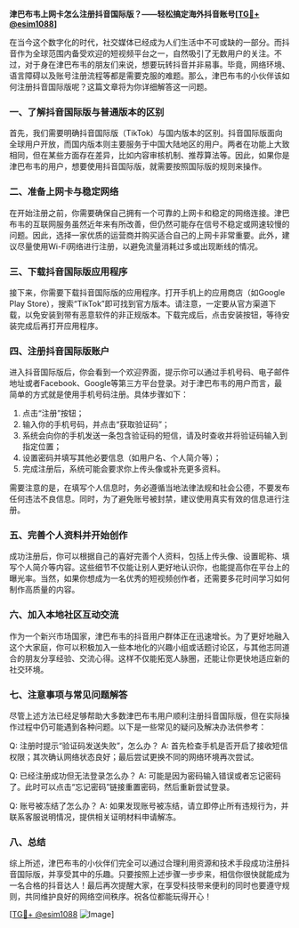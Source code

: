 **津巴布韦上网卡怎么注册抖音国际版？——轻松搞定海外抖音账号[[TG💪+ @esim1088](https://t.me/s/esim1088)]**

在当今这个数字化的时代，社交媒体已经成为人们生活中不可或缺的一部分。而抖音作为全球范围内备受欢迎的短视频平台之一，自然吸引了无数用户的关注。不过，对于身在津巴布韦的朋友们来说，想要玩转抖音并非易事。毕竟，网络环境、语言障碍以及账号注册流程等都是需要克服的难题。那么，津巴布韦的小伙伴该如何注册抖音国际版呢？这篇文章将为你详细解答这一问题。

### 一、了解抖音国际版与普通版本的区别

首先，我们需要明确抖音国际版（TikTok）与国内版本的区别。抖音国际版面向全球用户开放，而国内版本则主要服务于中国大陆地区的用户。两者在功能上大致相同，但在某些方面存在差异，比如内容审核机制、推荐算法等。因此，如果你是津巴布韦的用户，想要使用抖音国际版，就需要按照国际版的规则来操作。

### 二、准备上网卡与稳定网络

在开始注册之前，你需要确保自己拥有一个可靠的上网卡和稳定的网络连接。津巴布韦的互联网服务虽然近年来有所改善，但仍然可能存在信号不稳定或网速较慢的问题。因此，选择一家优质的运营商并购买适合自己的上网卡非常重要。此外，建议尽量使用Wi-Fi网络进行注册，以避免流量消耗过多或出现断线的情况。

### 三、下载抖音国际版应用程序

接下来，你需要下载抖音国际版的应用程序。打开手机上的应用商店（如Google Play Store），搜索“TikTok”即可找到官方版本。请注意，一定要从官方渠道下载，以免安装到带有恶意软件的非正规版本。下载完成后，点击安装按钮，等待安装完成后再打开应用程序。

### 四、注册抖音国际版账户

进入抖音国际版后，你会看到一个欢迎界面，提示你可以通过手机号码、电子邮件地址或者Facebook、Google等第三方平台登录。对于津巴布韦的用户而言，最简单的方式就是使用手机号码注册。具体步骤如下：

1. 点击“注册”按钮；
2. 输入你的手机号码，并点击“获取验证码”；
3. 系统会向你的手机发送一条包含验证码的短信，请及时查收并将验证码输入到指定位置；
4. 设置密码并填写其他必要信息（如用户名、个人简介等）；
5. 完成注册后，系统可能会要求你上传头像或补充更多资料。

需要注意的是，在填写个人信息时，务必遵循当地法律法规和社会公德，不要发布任何违法不良信息。同时，为了避免账号被封禁，建议使用真实有效的信息进行注册。

### 五、完善个人资料并开始创作

成功注册后，你可以根据自己的喜好完善个人资料，包括上传头像、设置昵称、填写个人简介等内容。这些细节不仅能让别人更好地认识你，也能提高你在平台上的曝光率。当然，如果你想成为一名优秀的短视频创作者，还需要多花时间学习如何制作高质量的内容。

### 六、加入本地社区互动交流

作为一个新兴市场国家，津巴布韦的抖音用户群体正在迅速增长。为了更好地融入这个大家庭，你可以积极加入一些本地化的兴趣小组或话题讨论区，与其他志同道合的朋友分享经验、交流心得。这样不仅能拓宽人脉圈，还能让你更快地适应新的社交环境。

### 七、注意事项与常见问题解答

尽管上述方法已经足够帮助大多数津巴布韦用户顺利注册抖音国际版，但在实际操作过程中仍可能遇到各种问题。以下是一些常见的疑问及解决办法供参考：

Q: 注册时提示“验证码发送失败”，怎么办？
A: 首先检查手机是否开启了接收短信权限；其次确认网络状态良好；最后尝试更换不同的网络环境再次尝试。

Q: 已经注册成功但无法登录怎么办？
A: 可能是因为密码输入错误或者忘记密码了。此时可以点击“忘记密码”链接重置密码，然后重新尝试登录。

Q: 账号被冻结了怎么办？
A: 如果发现账号被冻结，请立即停止所有违规行为，并联系客服说明情况，提供相关证明材料申请解冻。

### 八、总结

综上所述，津巴布韦的小伙伴们完全可以通过合理利用资源和技术手段成功注册抖音国际版，并享受其中的乐趣。只要按照上述步骤一步步来，相信你很快就能成为一名合格的抖音达人！最后再次提醒大家，在享受科技带来便利的同时也要遵守规则，共同维护良好的网络空间秩序。祝各位都能玩得开心！

[[TG💪+ @esim1088](https://t.me/s/esim1088) ![Image](https://i.postimg.cc/4NQfJmqS/Snipaste-2025-05-13-00-14-12.png)]